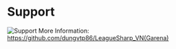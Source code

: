 Support
======================
![Support](http://th05.deviantart.net/fs71/PRE/f/2012/308/9/1/lol_the_swimming_day__by_beanbean1988-d5jx37s.jpg "Support is Easy")
More Information: https://github.com/dungvtp86/LeagueSharp_VN(Garena)
